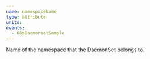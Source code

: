 ```yaml
---
name: namespaceName
type: attribute
units:
events:
  - K8sDaemonsetSample
---
```


Name of the namespace that the DaemonSet belongs to.